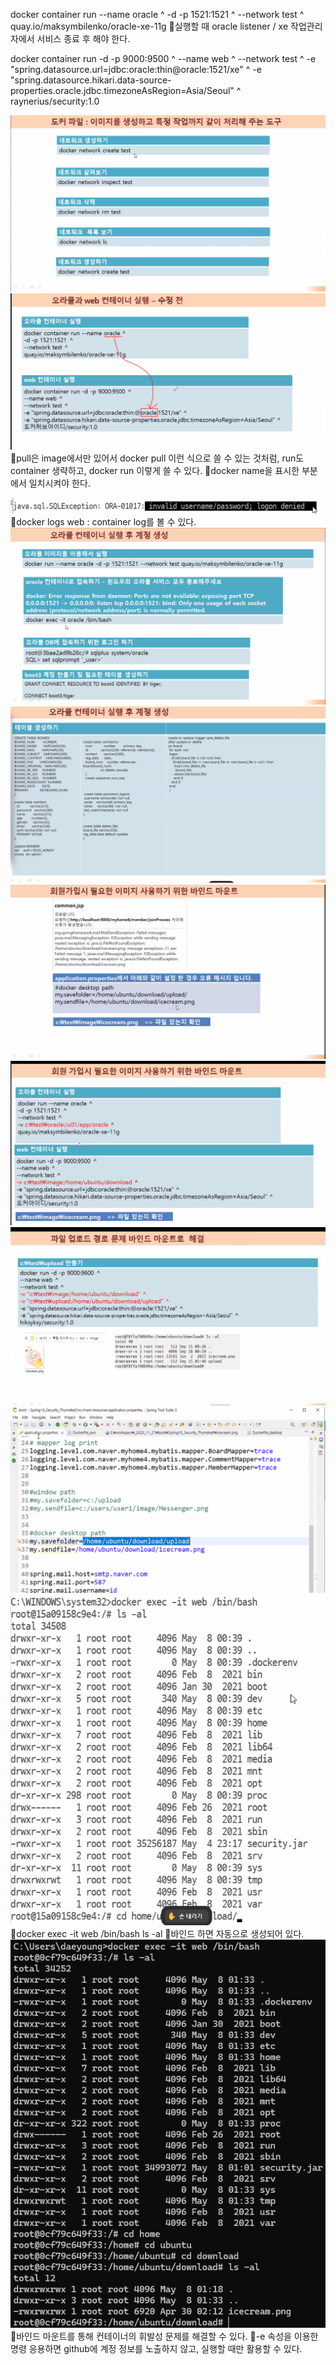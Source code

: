 docker container run --name oracle ^
-d -p 1521:1521 ^
--network test ^
quay.io/maksymbilenko/oracle-xe-11g
📌실행할 때 oracle listener / xe 작업관리자에서 서비스 종료 후 해야 한다.


docker container run -d -p 9000:9500 ^
--name web ^
--network test ^
-e "spring.datasource.url=jdbc:oracle:thin@oracle:1521/xe" ^
-e "spring.datasource.hikari.data-source-properties.oracle.jdbc.timezoneAsRegion=Asia/Seoul" ^
raynerius/security:1.0



![](../image/Pasted%20image%2020240508090425.png)
![](../image/Pasted%20image%2020240508092116.png)
📌pull은 image에서만 있어서 docker pull 이런 식으로 쓸 수 있는 것처럼, run도 container 생략하고, docker run 이렇게 쓸 수 있다.
📌docker name을 표시한 부분에서 일치시켜야 한다.

![](../image/Pasted%20image%2020240508093717.png)
📌docker logs web : container log를 볼 수 있다.
![](../image/Pasted%20image%2020240508093759.png)
![](../image/Pasted%20image%2020240508094542.png)
![](../image/Pasted%20image%2020240508101404.png)
![](../image/Pasted%20image%2020240508101424.png)
![](../image/Pasted%20image%2020240508111111.png)
![](../image/Pasted%20image%2020240508111216.png)
![](../image/Pasted%20image%2020240508111240.png)
📌docker exec -it web /bin/bash
ls -al
📌바인드 하면 자동으로 생성되어 있다.
![](../image/Pasted%20image%2020240508111445.png)
📌바인드 마운트를 통해 컨테이너의 휘발성 문제를 해결할 수 있다.
📌-e 속성을 이용한 명령 응용하면 github에 계정 정보를 노출하지 않고, 실행할 때만 활용할 수 있다.